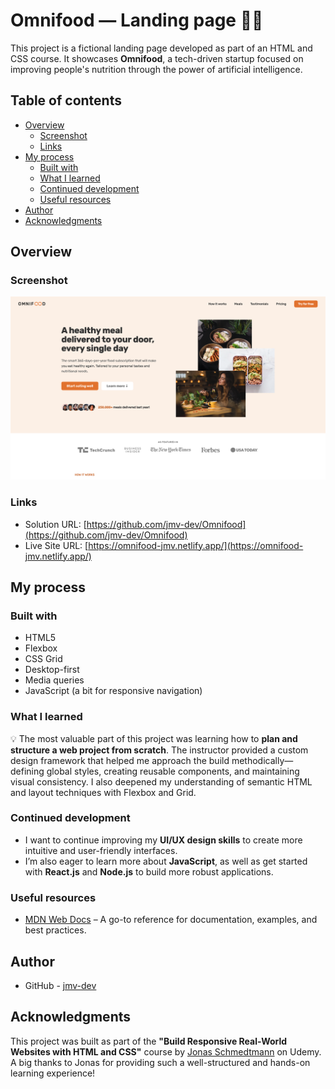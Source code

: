 # Omnifood — Landing page 🚀🥗

This project is a fictional landing page developed as part of an HTML and CSS course. It showcases **Omnifood**, a tech-driven startup focused on improving people's nutrition through the power of artificial intelligence.

## Table of contents

-   [Overview](#overview)
    -   [Screenshot](#screenshot)
    -   [Links](#links)
-   [My process](#my-process)
    -   [Built with](#built-with)
    -   [What I learned](#what-i-learned)
    -   [Continued development](#continued-development)
    -   [Useful resources](#useful-resources)
-   [Author](#author)
-   [Acknowledgments](#acknowledgments)

## Overview

### Screenshot

![Omnifood screenshot](./omnifood-screenshot.png)

### Links

-   Solution URL: [https://github.com/jmv-dev/Omnifood](https://github.com/jmv-dev/Omnifood)
-   Live Site URL: [https://omnifood-jmv.netlify.app/](https://omnifood-jmv.netlify.app/)

## My process

### Built with

-   HTML5
-   Flexbox
-   CSS Grid
-   Desktop-first
-   Media queries
-   JavaScript (a bit for responsive navigation)

### What I learned

💡 The most valuable part of this project was learning how to **plan and structure a web project from scratch**. The instructor provided a custom design framework that helped me approach the build methodically—defining global styles, creating reusable components, and maintaining visual consistency. I also deepened my understanding of semantic HTML and layout techniques with Flexbox and Grid.

### Continued development

-   I want to continue improving my **UI/UX design skills** to create more intuitive and user-friendly interfaces.
-   I’m also eager to learn more about **JavaScript**, as well as get started with **React.js** and **Node.js** to build more robust applications.

### Useful resources

-   [MDN Web Docs](https://developer.mozilla.org/) – A go-to reference for documentation, examples, and best practices.

## Author

-   GitHub - [jmv-dev](https://github.com/JairMV)

## Acknowledgments

This project was built as part of the **"Build Responsive Real-World Websites with HTML and CSS"** course by [Jonas Schmedtmann](https://www.udemy.com/user/jonasschmedtmann/) on Udemy.  
A big thanks to Jonas for providing such a well-structured and hands-on learning experience!
